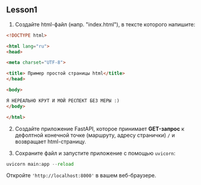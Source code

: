 ## Lesson1

1) Создайте html-файл (напр. "index.html"), в тексте которого напишите:
```html
<!DOCTYPE html>

<html lang="ru">
<head>

<meta charset="UTF-8">

<title> Пример простой страницы html</title>
</head>

<body>

Я НЕРЕАЛЬНО КРУТ И МОЙ РЕСПЕКТ БЕЗ МЕРЫ :)
</body>

</html>
```
2) Создайте приложение FastAPI, которое принимает **GET-запрос** к дефолтной конечной точке (маршруту, адресу странички) ``/`` и возвращает html-страницу.

3) Сохраните файл и запустите приложение с помощью `uvicorn`: 
```python
uvicorn main:app --reload
```
Откройте `'http://localhost:8000'` в вашем веб-браузере. 